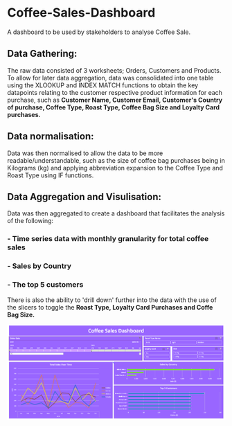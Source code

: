 # Coffee-Sales-Dashboard
A dashboard to be used by stakeholders to analyse Coffee Sale. 


## Data Gathering: 
The raw data consisted of 3 worksheets; Orders, Customers and Products. To allow for later data aggregation, data was consolidated into one table using the XLOOKUP and INDEX MATCH functions to obtain the key datapoints relating to the customer respective product information for each purchase, such as **Customer Name, Customer Email, Customer's Country of purchase, Coffee Type, Roast Type, Coffee Bag Size and Loyalty Card purchases.**


## Data normalisation:
Data was then normalised to allow the data to be more readable/understandable, such as the size of coffee bag purchases being in Kilograms (kg) and applying abbreviation expansion to the Coffee Type and Roast Type using IF functions. 


## Data Aggregation and Visulisation:
Data was then aggregated to create a dashboard that facilitates the analysis of the following: 
### - Time series data with monthly granularity for total coffee sales
### - Sales by Country 
### - The top 5 customers

There is also the ability to 'drill down' further into the data with the use of the slicers to toggle the **Roast Type, Loyalty Card Purchases and Coffe Bag Size.**


![alt text](https://github.com/LiamBatiste/Coffee-Sales-Dashboard/blob/main/Coffee%20Sales%20Dashboard.PNG?raw=true)
